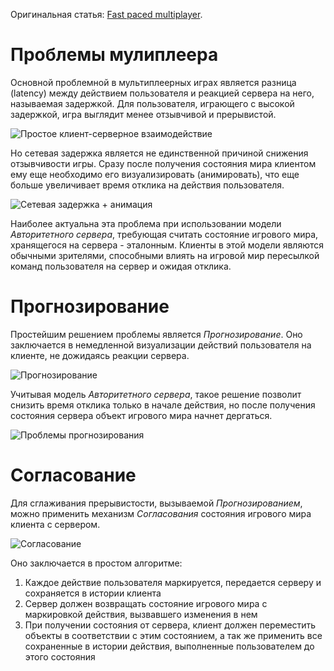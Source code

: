 Оригинальная статья: [Fast paced multiplayer](http://www.gabrielgambetta.com/fast_paced_multiplayer.html).

# Проблемы мулиплеера
Основной проблемной в мультиплеерных играх является разница (latency) между действием пользователя и реакцией сервера на него, называемая задержкой. Для пользователя, играющего с высокой задержкой, игра выглядит менее отзывчивой и прерывистой.

![Простое клиент-серверное взаимодействие](http://www.gabrielgambetta.com/img/fpm1-01.png)

Но сетевая задержка является не единственной причиной снижения отзывчивости игры. Сразу после получения состояния мира клиентом ему еще необходимо его визуализировать (анимировать), что еще больше увеличивает время отклика на действия пользователя.

![Сетевая задержка + анимация](http://www.gabrielgambetta.com/img/fpm2-02.png)

Наиболее актуальна эта проблема при использовании модели _Авторитетного сервера_, требующая считать состояние игрового мира, хранящегося на сервера - эталонным. Клиенты в этой модели являются обычными зрителями, способными влиять на игровой мир пересылкой команд пользователя на сервер и ожидая отклика.

# Прогнозирование
Простейшим решением проблемы является _Прогнозирование_. Оно заключается в немедленной визуализации действий пользователя на клиенте, не дожидаясь реакции сервера.

![Прогнозирование](http://www.gabrielgambetta.com/img/fpm2-03.png)

Учитывая модель _Авторитетного сервера_, такое решение позволит снизить время отклика только в начале действия, но после получения состояния сервера объект игрового мира начнет дергаться.

![Проблемы прогнозирования](http://www.gabrielgambetta.com/img/fpm2-04.png)

# Согласование
Для сглаживания прерывистости, вызываемой _Прогнозированием_, можно применить механизм _Согласования_ состояния игрового мира клиента с сервером.

![Согласование](http://www.gabrielgambetta.com/img/fpm2-05.png)

Оно заключается в простом алгоритме:

1. Каждое действие пользователя маркируется, передается серверу и сохраняется в истории клиента
2. Сервер должен возвращать состояние игрового мира с маркировкой действия, вызвавшего изменения в нем
3. При получении состояния от сервера, клиент должен переместить объекты в соответствии с этим состоянием, а так же применить все сохраненные в истории действия, выполненные пользователем до этого состояния
